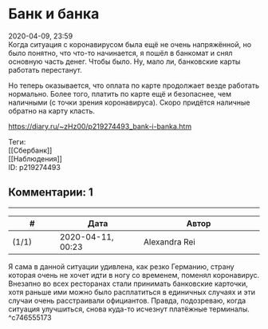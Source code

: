 Банк и банка
============

  
2020-04-09, 23:59  
 Когда ситуация с коронавирусом была ещё не очень напряжённой, но было понятно, что что-то начинается, я пошёл в банкомат и снял основную часть денег. Чтобы было. Ну, мало ли, банковские карты работать перестанут.   
   
 Но теперь оказывается, что оплата по карте продолжает везде работать нормально. Более того, платить по карте ещё и безопаснее, чем наличными (с точки зрения коронавируса). Скоро придётся наличные обратно на карту класть.   
  
<https://diary.ru/~zHz00/p219274493_bank-i-banka.htm>  
  
Теги:  
[[Сбербанк]]  
[[Наблюдения]]  
ID: p219274493  


Комментарии: 1
--------------

  


---



|         #         |              Дата              |                     Автор                     |           ID           |
| --- | --- | --- | --- |
| (1/1) | 2020-04-11, 00:23 | Alexandra Rei | c746555173 |

  
 Я сама в данной ситуации удивлена, как резко Германию, страну которая очень не хочет идти в ногу со временем, поменял коронавирус. Внезапно во всех ресторанах стали принимать банковские карточки, хотя раньше ими можно было расплатиться в единичных случаях и эти случаи очень расстраивали официантов. Правда, подозреваю, когда ситуация улучшиться, снова куда-то исчезнут платёжные терминалы.   
 ^c746555173